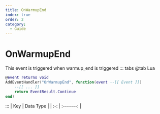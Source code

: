 ```yaml
---
title: OnWarmupEnd
index: true
order: 2
category:
  - Guide
---
```


# OnWarmupEnd
This event is triggered when warmup_end is triggered
::: tabs
@tab Lua
```lua
@event returns void
AddEventHandler("OnWarmupEnd", function(event --[[ Event ]])
    --[[ ... ]]
    return EventResult.Continue
end)
```

:::
| Key | Data Type |
| :-: | :-------: |
